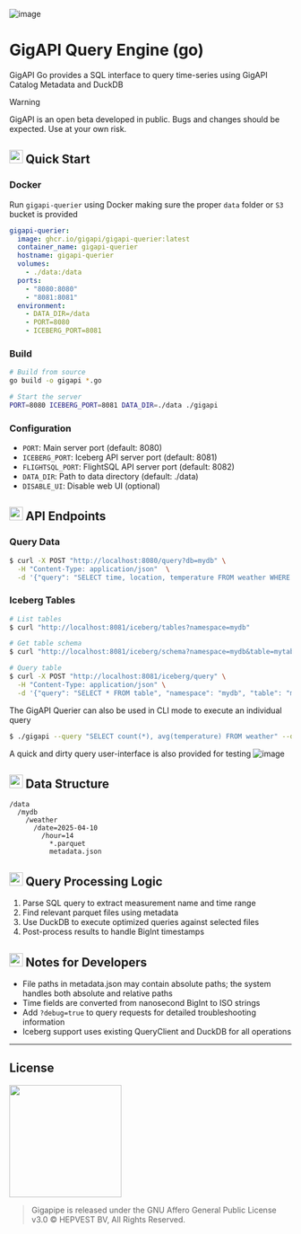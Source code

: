 ![image](https://github.com/user-attachments/assets/fa3788a2-9a5b-47bf-b6ef-f818ba62a404)

# GigAPI Query Engine (go)

GigAPI Go provides a SQL interface to query time-series using GigAPI Catalog Metadata and DuckDB

> [!WARNING]  
> GigAPI is an open beta developed in public. Bugs and changes should be expected. Use at your own risk.
> 

## <img src="https://github.com/user-attachments/assets/a9aa3ebd-9164-476d-aedf-97b817078350" width=24 /> Quick Start

### Docker
Run `gigapi-querier` using Docker making sure the proper `data` folder or `S3` bucket is provided
```yaml
gigapi-querier:
  image: ghcr.io/gigapi/gigapi-querier:latest
  container_name: gigapi-querier
  hostname: gigapi-querier
  volumes:
    - ./data:/data
  ports:
    - "8080:8080"
    - "8081:8081"
  environment:
    - DATA_DIR=/data
    - PORT=8080
    - ICEBERG_PORT=8081
```

### Build
```bash
# Build from source
go build -o gigapi *.go

# Start the server
PORT=8080 ICEBERG_PORT=8081 DATA_DIR=./data ./gigapi
```

### Configuration

- `PORT`: Main server port (default: 8080)
- `ICEBERG_PORT`: Iceberg API server port (default: 8081)
- `FLIGHTSQL_PORT`: FlightSQL API server port (default: 8082)
- `DATA_DIR`: Path to data directory (default: ./data)
- `DISABLE_UI`: Disable web UI (optional)

## <img src="https://github.com/user-attachments/assets/a9aa3ebd-9164-476d-aedf-97b817078350" width=24 /> API Endpoints

### Query Data

```bash
$ curl -X POST "http://localhost:8080/query?db=mydb" \
  -H "Content-Type: application/json"  \
  -d '{"query": "SELECT time, location, temperature FROM weather WHERE time >= '2025-04-01T00:00:00'"}'
```

### Iceberg Tables

```bash
# List tables
$ curl "http://localhost:8081/iceberg/tables?namespace=mydb"

# Get table schema
$ curl "http://localhost:8081/iceberg/schema?namespace=mydb&table=mytable"

# Query table
$ curl -X POST "http://localhost:8081/iceberg/query" \
  -H "Content-Type: application/json" \
  -d '{"query": "SELECT * FROM table", "namespace": "mydb", "table": "mytable"}'
```

The GigAPI Querier can also be used in CLI mode to execute an individual query

```bash
$ ./gigapi --query "SELECT count(*), avg(temperature) FROM weather" --db mydb
```

A quick and dirty query user-interface is also provided for testing
![image](https://github.com/user-attachments/assets/a9f09b3f-10fc-42e3-9092-770252e0d8d3)

## <img src="https://github.com/user-attachments/assets/a9aa3ebd-9164-476d-aedf-97b817078350" width=24 /> Data Structure

```
/data
  /mydb
    /weather
      /date=2025-04-10
        /hour=14
          *.parquet
          metadata.json
```

## <img src="https://github.com/user-attachments/assets/a9aa3ebd-9164-476d-aedf-97b817078350" width=24 /> Query Processing Logic

1. Parse SQL query to extract measurement name and time range
2. Find relevant parquet files using metadata
3. Use DuckDB to execute optimized queries against selected files
4. Post-process results to handle BigInt timestamps

## <img src="https://github.com/user-attachments/assets/a9aa3ebd-9164-476d-aedf-97b817078350" width=24 /> Notes for Developers

- File paths in metadata.json may contain absolute paths; the system handles both absolute and relative paths
- Time fields are converted from nanosecond BigInt to ISO strings
- Add `?debug=true` to query requests for detailed troubleshooting information
- Iceberg support uses existing QueryClient and DuckDB for all operations

-----

## License

<img src="https://upload.wikimedia.org/wikipedia/commons/thumb/0/06/AGPLv3_Logo.svg/2560px-AGPLv3_Logo.svg.png" width=200>

> Gigapipe is released under the GNU Affero General Public License v3.0 ©️ HEPVEST BV, All Rights Reserved.
